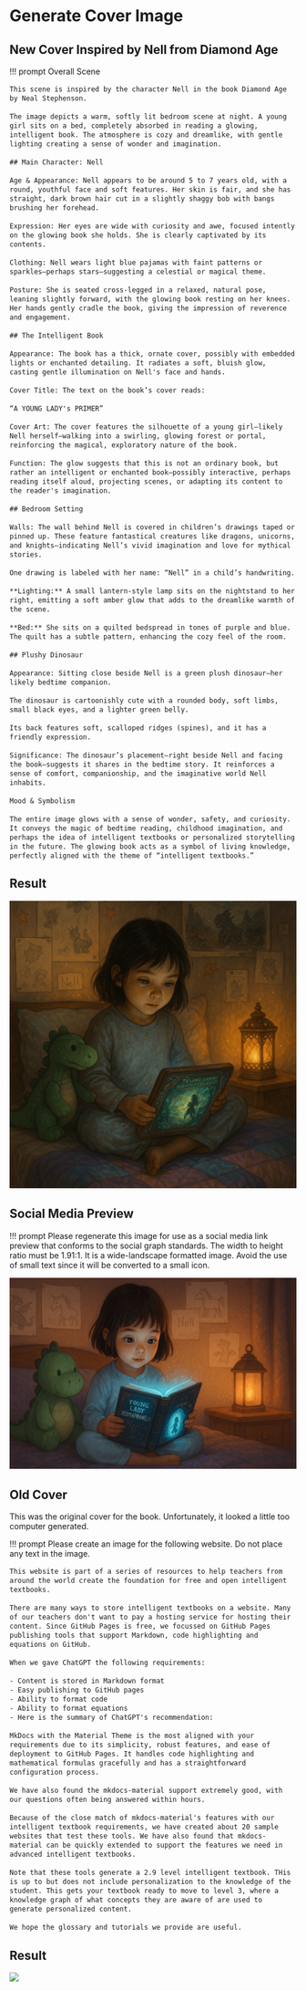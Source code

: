 # Generate Cover Image

## New Cover Inspired by Nell from Diamond Age

!!! prompt
    Overall Scene

    This scene is inspired by the character Nell in the book Diamond Age by Neal Stephenson.

    The image depicts a warm, softly lit bedroom scene at night. A young girl sits on a bed, completely absorbed in reading a glowing, intelligent book. The atmosphere is cozy and dreamlike, with gentle lighting creating a sense of wonder and imagination.

    ## Main Character: Nell

    Age & Appearance: Nell appears to be around 5 to 7 years old, with a round, youthful face and soft features. Her skin is fair, and she has straight, dark brown hair cut in a slightly shaggy bob with bangs brushing her forehead.

    Expression: Her eyes are wide with curiosity and awe, focused intently on the glowing book she holds. She is clearly captivated by its contents.

    Clothing: Nell wears light blue pajamas with faint patterns or sparkles—perhaps stars—suggesting a celestial or magical theme.

    Posture: She is seated cross-legged in a relaxed, natural pose, leaning slightly forward, with the glowing book resting on her knees. Her hands gently cradle the book, giving the impression of reverence and engagement.

    ## The Intelligent Book

    Appearance: The book has a thick, ornate cover, possibly with embedded lights or enchanted detailing. It radiates a soft, bluish glow, casting gentle illumination on Nell's face and hands.

    Cover Title: The text on the book’s cover reads:

    “A YOUNG LADY's PRIMER”

    Cover Art: The cover features the silhouette of a young girl—likely Nell herself—walking into a swirling, glowing forest or portal, reinforcing the magical, exploratory nature of the book.

    Function: The glow suggests that this is not an ordinary book, but rather an intelligent or enchanted book—possibly interactive, perhaps reading itself aloud, projecting scenes, or adapting its content to the reader's imagination.

    ## Bedroom Setting

    Walls: The wall behind Nell is covered in children’s drawings taped or pinned up. These feature fantastical creatures like dragons, unicorns, and knights—indicating Nell’s vivid imagination and love for mythical stories.

    One drawing is labeled with her name: “Nell” in a child’s handwriting.

    **Lighting:** A small lantern-style lamp sits on the nightstand to her right, emitting a soft amber glow that adds to the dreamlike warmth of the scene.

    **Bed:** She sits on a quilted bedspread in tones of purple and blue. The quilt has a subtle pattern, enhancing the cozy feel of the room.

    ## Plushy Dinosaur

    Appearance: Sitting close beside Nell is a green plush dinosaur—her likely bedtime companion.

    The dinosaur is cartoonishly cute with a rounded body, soft limbs, small black eyes, and a lighter green belly.

    Its back features soft, scalloped ridges (spines), and it has a friendly expression.

    Significance: The dinosaur’s placement—right beside Nell and facing the book—suggests it shares in the bedtime story. It reinforces a sense of comfort, companionship, and the imaginative world Nell inhabits.

    Mood & Symbolism

    The entire image glows with a sense of wonder, safety, and curiosity. It conveys the magic of bedtime reading, childhood imagination, and perhaps the idea of intelligent textbooks or personalized storytelling in the future. The glowing book acts as a symbol of living knowledge, perfectly aligned with the theme of “intelligent textbooks.”

## Result

![](../img/cover.png)

## Social Media Preview

!!! prompt
    Please regenerate this image for use as a social media link preview that conforms to the social graph standards.  The width to height ratio must be 1.91:1.  It is a wide-landscape formatted image.  Avoid
    the use of small text since it will be converted to a small icon.

![](../img/cover-social-media-preview.png)

## Old Cover

This was the original cover for the book.  Unfortunately, it looked a little too computer generated.

!!! prompt
    Please create an image for the following website.  Do not place any text in the image.

    This website is part of a series of resources to help teachers from around the world create the foundation for free and open intelligent textbooks.

    There are many ways to store intelligent textbooks on a website. Many of our teachers don't want to pay a hosting service for hosting their content. Since GitHub Pages is free, we focussed on GitHub Pages publishing tools that support Markdown, code highlighting and equations on GitHub.

    When we gave ChatGPT the following requirements:

    - Content is stored in Markdown format
    - Easy publishing to GitHub pages
    - Ability to format code
    - Ability to format equations
    - Here is the summary of ChatGPT's recommendation:

    MkDocs with the Material Theme is the most aligned with your requirements due to its simplicity, robust features, and ease of deployment to GitHub Pages. It handles code highlighting and mathematical formulas gracefully and has a straightforward configuration process.

    We have also found the mkdocs-material support extremely good, with our questions often being answered within hours.

    Because of the close match of mkdocs-material's features with our intelligent textbook requirements, we have created about 20 sample websites that test these tools. We have also found that mkdocs-material can be quickly extended to support the features we need in advanced intelligent textbooks.

    Note that these tools generate a 2.9 level intelligent textbook. THis is up to but does not include personalization to the knowledge of the student. This gets your textbook ready to move to level 3, where a knowledge graph of what concepts they are aware of are used to generate personalized content.

    We hope the glossary and tutorials we provide are useful.

## Result

![](../img/cover-old.png)